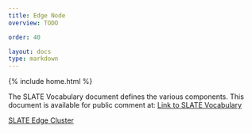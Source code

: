 ```yaml
---
title: Edge Node
overview: TODO

order: 40

layout: docs
type: markdown
---
```

{% include home.html %}

The SLATE Vocabulary document defines the various components.  This document is available for public comment at:
[Link to SLATE Vocabulary](https://docs.google.com/document/d/1tDWsV5EN7ZJP3UlJ3qxSrhK0Sp-f-9Qv7cL2guCkRgM/edit?usp=sharing)

[SLATE Edge Cluster](https://docs.google.com/document/d/1tDWsV5EN7ZJP3UlJ3qxSrhK0Sp-f-9Qv7cL2guCkRgM/edit#bookmark=id.dhg1gnz8rccm)
